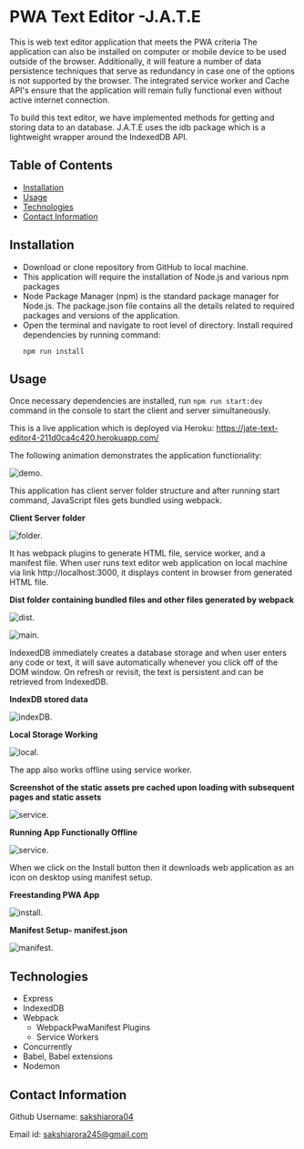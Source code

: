 # PWA Text Editor -J.A.T.E

This is web text editor application that meets the PWA criteria The application can also be installed on computer or mobile device to be used outside of the browser. Additionally, it will feature a number of data persistence techniques that serve as redundancy in case one of the options is not supported by the browser.
The integrated service worker and Cache API's ensure that the application will remain fully functional even without active internet connection.

To build this text editor, we have implemented methods for getting and storing data to an database. J.A.T.E uses the idb package which is a lightweight wrapper around the IndexedDB API. 

## Table of Contents

- [Installation](#installation)
- [Usage](#usage)
- [Technologies](#technologies)
- [Contact Information](#contact-information)


## Installation

- Download or clone repository from GitHub to local machine.
- This application will require the installation of Node.js and various npm packages
- Node Package Manager (npm) is the standard package manager for Node.js. The package.json file contains all the details related to required packages and versions of the application.
- Open the terminal and navigate to root level of directory. Install required dependencies  by running command:
   ```
   npm run install
   ```

## Usage

Once necessary dependencies are installed, run ``` npm run start:dev ``` command in the console to start the client and server simultaneously.  

This is a live application which is deployed via Heroku: https://jate-text-editor4-211d0ca4c420.herokuapp.com/

The following animation demonstrates the application functionality:

  ![demo.](./assets/images/PWA.gif)

This application has client server folder structure and after running start command,  JavaScript files gets bundled using webpack.

**Client Server folder**

  ![folder.](./assets/images/folder.jpg)

It has webpack plugins to generate HTML file, service worker, and a manifest file. When user runs text editor web application on local machine via link http://localhost:3000, it displays content in browser from generated HTML file.

**Dist folder containing bundled files and other files generated by webpack**

  ![dist.](./assets/images/dist.jpg)

  ![main.](./assets/images/main.jpg)

IndexedDB immediately creates a database storage and when user enters any code or text, it will save automatically whenever you click off of the DOM window. On refresh or revisit, the text is persistent and can be retrieved from IndexedDB.

**IndexDB stored data**

![indexDB.](./assets/images/index.jpg)

**Local Storage Working**

![local.](./assets/images/local.jpg)

 The app also works offline using service worker.

**Screenshot of the static assets pre cached upon loading with subsequent pages and static assets**

 ![service.](./assets/images/service.jpg)

 **Running App Functionally Offline**

  ![service.](./assets/images/offline.jpg)

When we click on the Install button then it downloads web application as an icon on desktop using manifest setup.

**Freestanding PWA App**

 ![install.](./assets/images/install.jpg)

**Manifest Setup- manifest.json**

 ![manifest.](./assets/images/manifest.jpg)

## Technologies

- Express
- IndexedDB
- Webpack 
  * WebpackPwaManifest Plugins
  * Service Workers
- Concurrently
- Babel, Babel extensions
- Nodemon

## Contact Information

Github Username: [sakshiarora04](https://github.com/sakshiarora04)

Email id: sakshiarora245@gmail.com
